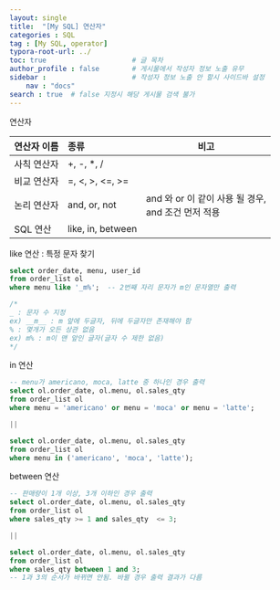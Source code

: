 ```yaml
---
layout: single
title:  "[My SQL] 연산자"
categories : SQL
tag : [My SQL, operator]
typora-root-url: ../
toc: true                     # 글 목차
author_profile : false        # 게시물에서 작성자 정보 노출 유무
sidebar :                     # 작성자 정보 노출 안 할시 사이드바 설정
    nav : "docs"
search : true  # false 지정시 해당 게시물 검색 불가
---
```


연산자

| 연산자 이름 | 종류              | 비고                                                     |
| :---------- | :---------------- | -------------------------------------------------------- |
| 사칙 연산자 | +, -, *, /        |                                                          |
| 비교 연산자 | =, <, >, <=, >=   |                                                          |
| 논리 연산자 | and, or, not      | and 와 or 이 같이 사용 될 경우, <br />and 조건 먼저 적용 |
| SQL 연산    | like, in, between |                                                          |

like  연산 : 특정 문자 찾기

```sql
select order_date, menu, user_id
from order_list ol 
where menu like '_m%';  -- 2번째 자리 문자가 m인 문자열만 출력

/*
_ : 문자 수 지정 
ex) __m__ : m 앞에 두글자, 뒤에 두글자만 존재해야 함
% : 몇개가 오든 상관 없음 
ex) m% : m이 맨 앞인 글자(글자 수 제한 없음)
*/
```



in 연산 

```sql
-- menu가 americano, moca, latte 중 하나인 경우 출력
select ol.order_date, ol.menu, ol.sales_qty
from order_list ol
where menu = 'americano' or menu = 'moca' or menu = 'latte';

||

select ol.order_date, ol.menu, ol.sales_qty
from order_list ol
where menu in ('americano', 'moca', 'latte');
```



between 연산

```sql
-- 판매량이 1개 이상, 3개 이하인 경우 출력
select ol.order_date, ol.menu, ol.sales_qty
from order_list ol
where sales_qty >= 1 and sales_qty  <= 3;

||

select ol.order_date, ol.menu, ol.sales_qty
from order_list ol
where sales_qty between 1 and 3;
-- 1과 3의 순서가 바뀌면 안됨. 바뀔 경우 출력 결과가 다름
```

